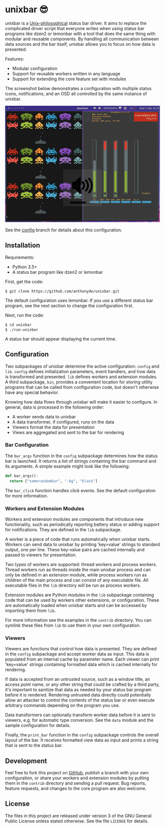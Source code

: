 unixbar :sunglasses:
=======

unixbar is a [Unix-philosophical][1] status bar driver.  It aims to replace
the complicated driver script that everyone writes when using status bar
programs like dzen2 or lemonbar with a tool that does the same thing with
modular and reusable components.  By handling all communication between data
sources and the bar itself, unixbar allows you to focus on how data is
presented.

Features:

 * Modular configuration
 * Support for reusable workers written in any language
 * Support for extending the core feature set with modules

The screenshot below demonstrates a configuration with multiple status icons,
notifications, and an OSD all controlled by the same instance of unixbar.

![A sample bar with multiple status icons, notifications, and OSD][2]

See the [config][3] branch for details about this configuration.

[1]: http://www.catb.org/esr/writings/taoup/html/ch01s06.html
[2]: sample.png?raw=true "Sample screenshot (config branch)"
[3]: https://github.com/anthonyde/unixbar/tree/config

Installation
------------

Requirements:

 * Python 3.5+
 * A status bar program like dzen2 or lemonbar

First, get the code:

    $ git clone https://github.com/anthonyde/unixbar.git

The default configuration uses lemonbar.  If you use a different status bar
program, see the next section to change the configuration first.

Next, run the code:

    $ cd unixbar
    $ ./run-unixbar

A status bar should appear displaying the current time.

Configuration
-------------

Two subpackages of unixbar determine the active configuration: `config` and
`lib`.  `config` defines initialization parameters, event handlers, and how
data is transformed and presented.  `lib` defines workers and extension
modules.  A third subpackage, `bin`, provides a convenient location for
storing utility programs that can be called from configuration code, but
doesn't otherwise have any special behavior.

Knowing how data flows through unixbar will make it easier to configure.  In
general, data is processed in the following order:

 * A worker sends data to unixbar
 * A data transformer, if configured, runs on the data
 * Viewers format the data for presentation
 * Views are aggregated and sent to the bar for rendering

### Bar Configuration

The `bar_args` function in the `config` subpackage determines how the status
bar is launched.  It returns a list of strings containing the bar command and
its arguments.  A simple example might look like the following:

```python
def bar_args():
  return ["somerandombar", "-bg", "black"]
```

The `bar_click` function handles click events.  See the default configuration
for more information.

### Workers and Extension Modules

Workers and extension modules are components that introduce new functionality,
such as periodically reporting battery status or adding support for
notifications.  They are defined in the `lib` subpackage.

A worker is a piece of code that runs automatically when unixbar starts.
Workers can send data to unixbar by printing 'key=value' strings to standard
output, one per line.  These key-value pairs are cached internally and passed
to viewers for presentation.

Two types of workers are supported: thread workers and process workers.
Thread workers run as threads inside the main unixbar process and can only be
defined in an extension module, while process workers run as children of the
main process and can consist of any executable file.  All executable files in
the `lib` directory will be run as process workers.

Extension modules are Python modules in the `lib` subpackage containing code
that can be used by workers other extensions, or configuration.  These are
automatically loaded when unixbar starts and can be accessed by importing them
from `lib`.

For more information see the examples in the `contrib` directory.  You can
symlink these files from `lib` to use them in your own configuration.

### Viewers

Viewers are functions that control how data is presented.  They are defined in
the `config` subpackage and accept worker data as input.  This data is
populated from an internal cache by parameter name.  Each viewer can print
'key=value' strings containing formatted data which is cached internally for
rendering.

If data is accepted from an untrusted source, such as a window title, an
access point name, or any other string that could be crafted by a third party,
it's important to sanitize that data as needed by your status bar program
before it is rendered.  Rendering untrusted data directly could potentially
allow an attacker to control the contents of the status bar or even execute
arbitrary commands depending on the program you use.

Data transformers can optionally transform worker data before it is sent to
viewers, e.g. for automatic type conversion.  See the `data` module and the
sample configuration for details.

Finally, the `print_bar` function in the `config` subpackage controls the
overall layout of the bar.  It receives formatted view data as input and
prints a string that is sent to the status bar.

Development
-----------

Feel free to fork this project on [GitHub][4], publish a branch with your own
configuration, or share your workers and extension modules by putting them in
the `contrib` directory and sending a pull request.  Bug reports, feature
requests, and changes to the core program are also welcome.

[4]: https://github.com/anthonyde/unixbar

License
-------

The files in this project are released under version 3 of the GNU General
Public License unless stated otherwise.  See the file `LICENSE` for details.
